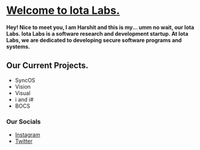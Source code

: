 # **[Welcome to Iota Labs.](https://iotaai.github.io)**

**Hey! Nice to meet you, I am Harshit and this is my... umm no wait, our Iota Labs.
Iota Labs is a software research and development startup.
At Iota Labs, we are dedicated to developing secure software programs and systems.**

## **Our Current Projects.**
- SyncOS
- Vision
- Visual
- i and i#
- BOCS

### **Our Socials**
- [Instagram](https://www.instagram.com/ureshiii7)
- [Twitter](https://twitter.com/Ureshii07)
